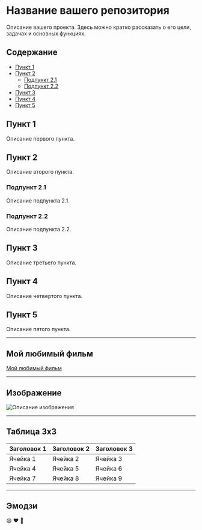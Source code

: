 # Название вашего репозитория

Описание вашего проекта. Здесь можно кратко рассказать о его цели, задачах и основных функциях.

## Содержание

- [Пункт 1](#пункт-1)
- [Пункт 2](#пункт-2)
  - [Подпункт 2.1](#подпункт-2-1)
  - [Подпункт 2.2](#подпункт-2-2)
- [Пункт 3](#пункт-3)
- [Пункт 4](#пункт-4)
- [Пункт 5](#пункт-5)

## Пункт 1

Описание первого пункта.

## Пункт 2

Описание второго пункта.

### Подпункт 2.1

Описание подпункта 2.1.

### Подпункт 2.2

Описание подпункта 2.2.

## Пункт 3

Описание третьего пункта.

## Пункт 4

Описание четвертого пункта.

## Пункт 5

Описание пятого пункта.

---

## Мой любимый фильм

[Мой любимый фильм](ссылка_на_ваш_любимый_фильм)

---

## Изображение

![Описание изображения](ссылка_на_изображение)

---

## Таблица 3x3

| Заголовок 1 | Заголовок 2 | Заголовок 3 |
|-------------|-------------|-------------|
| Ячейка 1    | Ячейка 2    | Ячейка 3    |
| Ячейка 4    | Ячейка 5    | Ячейка 6    |
| Ячейка 7    | Ячейка 8    | Ячейка 9    |

---

## Эмодзи

:smile: :heart: :movie_camera:

